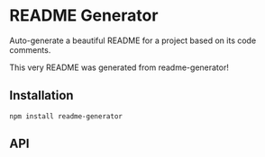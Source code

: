 # README Generator

Auto-generate a beautiful README for a project based on its code comments.

This very README was generated from readme-generator!

## Installation

```
npm install readme-generator
```

## API

